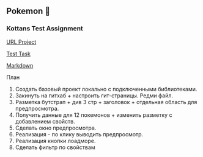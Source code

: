 ## Pokemon :hatched_chick:
### Kottans Test Assignment

[URL Project](http://miletskiy.github.io/pokemon/)

[Test Task](https://docs.google.com/document/d/1t-00zusG7ToIIrauwahXek0uU85ag9P_wZdTByHk7Q0/)

[Markdown](https://guides.github.com/features/mastering-markdown/)

План

1. Создать базовый проект локально с подключенными библиотеками.
1. Закинуть на гитхаб + настроить гит-страницы. Редми файл.
1. Разметка бутстрап + див 3 стр + заголовок + отдельная область для предпросмотра.
1. Получить данные для 12 покемонов + изменить разметку с добавлением свойств.
1. Сделать окно предпросмотра.
1. Реализация - по клику выводить предпросмотр.
1. Реализация кнопки лоадморе.
1. Сделать фильтр по свойствам
